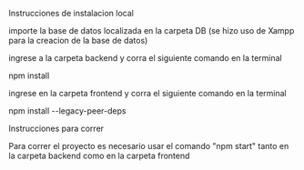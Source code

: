 Instrucciones de instalacion local

importe la base de datos localizada en la carpeta DB (se hizo uso de Xampp para la creacion de la base de datos)

ingrese a la carpeta backend y corra el siguiente comando en la terminal

npm install

ingrese en la carpeta frontend y corra el siguiente comando en la terminal

npm install --legacy-peer-deps

Instrucciones para correr

Para correr el proyecto es necesario usar el comando "npm start" tanto en la carpeta backend como en la carpeta frontend